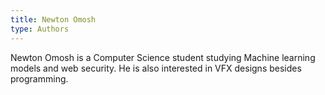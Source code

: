 ```yaml
---
title: Newton Omosh
type: Authors
---
```

Newton Omosh is a Computer Science student studying Machine learning models and web security. He is also interested in VFX designs besides programming.
